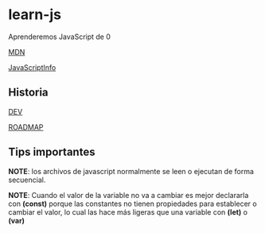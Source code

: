 # learn-js
Aprenderemos JavaScript de 0

[MDN](https://developer.mozilla.org/es/docs/Web/JavaScript)

[JavaScriptInfo](https://es.javascript.info/intro)

## Historia
[DEV](https://dev.to/iarchitsharma/the-history-of-javascript-5e98)

[ROADMAP](https://roadmap.sh/guides/history-of-javascript)


## Tips importantes
__NOTE__: los archivos de javascript normalmente se leen o ejecutan de forma secuencial.

__NOTE__: Cuando el valor de la variable no va a cambiar es mejor declararla con __(const)__ porque las constantes no tienen propiedades para establecer o cambiar el valor, lo cual las hace más ligeras que una variable con __(let)__ o __(var)__


